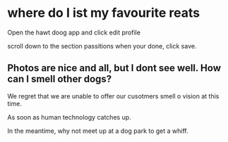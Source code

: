 # where do I ist my favourite reats

Open the hawt doog app and click edit profile

scroll down to the section passitions
when your done, click save.

## Photos are nice and all, but I dont see well. How can I smell other dogs?

We regret that we are unable to offer our cusotmers smell o vision at this time.

As soon as human technology catches up.

In the meantime, why not meet up at a dog park to get a whiff. 